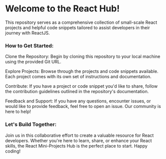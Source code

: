 # Welcome to the React Hub!

This repository serves as a comprehensive collection of small-scale React projects and helpful code snippets tailored to assist developers in their journey with ReactJS.

### How to Get Started:

Clone the Repository: Begin by cloning this repository to your local machine using the provided Git URL.

Explore Projects: Browse through the projects and code snippets available. Each project comes with its own set of instructions and documentation.

Contribute: If you have a project or code snippet you'd like to share, follow the contribution guidelines outlined in the repository's documentation.

Feedback and Support: If you have any questions, encounter issues, or would like to provide feedback, feel free to open an issue. Our community is here to help!

### Let's Build Together:

Join us in this collaborative effort to create a valuable resource for React developers. Whether you're here to learn, share, or enhance your React skills, the React Mini-Projects Hub is the perfect place to start. Happy coding!
